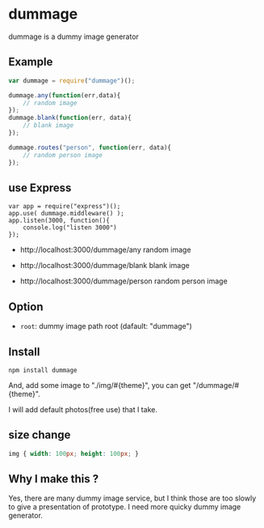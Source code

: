 # dummage

dummage is a dummy image generator

## Example

```javascript
var dummage = require("dummage")();

dummage.any(function(err,data){
	// random image
});
dummage.blank(function(err, data){
	// blank image
});

dummage.routes("person", function(err, data){
	// random person image
});

```

## use Express
```nodejs
var app = require("express")();
app.use( dummage.middleware() );
app.listen(3000, function(){
	console.log("listen 3000")
});
```

+ http://localhost:3000/dummage/any random image

+ http://localhost:3000/dummage/blank blank image

+ http://localhost:3000/dummage/person random person image

## Option
- `root`: dummy image path root (dafault: "dummage")

## Install
```
npm install dummage
```

And, add some image to "./img/#{theme}",
you can get "/dummage/#{theme}".

I will add default photos(free use) that I take.

## size change
```css
img { width: 100px; height: 100px; }
```

## Why I make this ?
Yes, there are many dummy image service, but I think those are too slowly to give a presentation of prototype. I need more quicky dummy image generator.